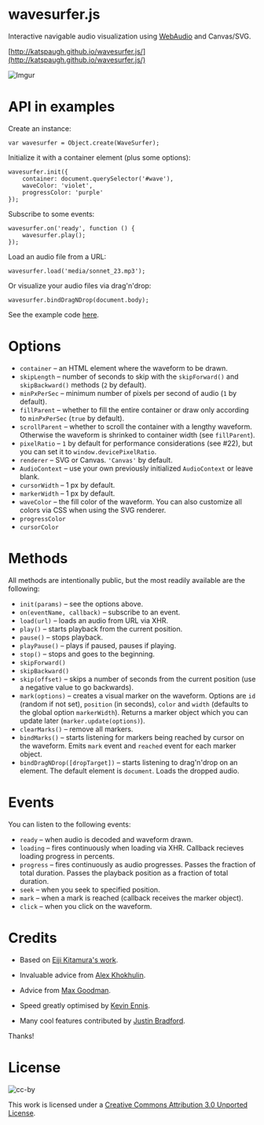 wavesurfer.js
=============

Interactive navigable audio visualization using
[WebAudio](https://dvcs.w3.org/hg/audio/raw-file/tip/webaudio/specification.html) and Canvas/SVG.

[http://katspaugh.github.io/wavesurfer.js/](http://katspaugh.github.io/wavesurfer.js/)

![Imgur](http://i.imgur.com/dnH8q.png)

API in examples
===============

Create an instance:

    var wavesurfer = Object.create(WaveSurfer);

Initialize it with a container element (plus some options):

    wavesurfer.init({
        container: document.querySelector('#wave'),
        waveColor: 'violet',
        progressColor: 'purple'
    });

Subscribe to some events:

    wavesurfer.on('ready', function () {
        wavesurfer.play();
    });

Load an audio file from a URL:

    wavesurfer.load('media/sonnet_23.mp3');

Or visualize your audio files via drag'n'drop:

    wavesurfer.bindDragNDrop(document.body);

See the example code [here](https://github.com/katspaugh/wavesurfer.js/blob/master/example/main.js).

Options
=======

  * `container` – an HTML element where the waveform to be drawn.
  * `skipLength` – number of seconds to skip with the `skipForward()` and `skipBackward()` methods (`2` by default).
  * `minPxPerSec` – minimum number of pixels per second of audio (`1` by default).
  * `fillParent` – whether to fill the entire container or draw only according to `minPxPerSec` (`true` by default).
  * `scrollParent` – whether to scroll the container with a lengthy waveform. Otherwise the waveform is shrinked to container width (see `fillParent`).
  * `pixelRatio` – `1` by default for performance considerations (see #22), but you can set it to `window.devicePixelRatio`.
  * `renderer` – SVG or Canvas. `'Canvas'` by default.
  * `AudioContext` – use your own previously initialized `AudioContext` or leave blank.
  * `cursorWidth` – 1 px by default.
  * `markerWidth` – 1 px by default.
  * `waveColor` – the fill color of the waveform. You can also customize all colors via CSS when using the SVG renderer.
  * `progressColor`
  * `cursorColor`

Methods
=======

All methods are intentionally public, but the most readily available are the following:

 * `init(params)` – see the options above.
 * `on(eventName, callback)` – subscribe to an event.
 * `load(url)` – loads an audio from URL via XHR.
 * `play()` – starts playback from the current position.
 * `pause()` – stops playback.
 * `playPause()` – plays if paused, pauses if playing.
 * `stop()` – stops and goes to the beginning.
 * `skipForward()`
 * `skipBackward()`
 * `skip(offset)` – skips a number of seconds from the current position (use a negative value to go backwards).
 * `mark(options)` – creates a visual marker on the waveform. Options are `id` (random if not set), `position` (in seconds), `color` and `width` (defaults to the global option `markerWidth`). Returns a marker object which you can update later (`marker.update(options)`).
 * `clearMarks()` – remove all markers.
 * `bindMarks()` – starts listening for markers being reached by cursor on the waveform. Emits `mark` event and `reached` event for each marker object.
 * `bindDragNDrop([dropTarget])` – starts listening to drag'n'drop on an element. The default element is `document`. Loads the dropped audio.

Events
======

You can listen to the following events:

 * `ready` – when audio is decoded and waveform drawn.
 * `loading` – fires continuously when loading via XHR. Callback recieves loading progress in percents.
 * `progress` – fires continuously as audio progresses. Passes the fraction of total duration. Passes the playback position as a fraction of total duration.
 * `seek` – when you seek to specified position.
 * `mark` – when a mark is reached (callback receives the marker object).
 * `click` – when you click on the waveform.

Credits
=======

- Based on [Eiji Kitamura's work](https://github.com/agektmr/AudioStreamer).

- Invaluable advice from [Alex Khokhulin](https://github.com/xoxulin).

- Advice from [Max Goodman](https://github.com/chromakode).

- Speed greatly optimised by [Kevin Ennis](https://github.com/kevincennis).

- Many cool features contributed by [Justin Bradford](https://github.com/jabr).

Thanks!


License
=======

![cc-by](http://i.creativecommons.org/l/by/3.0/88x31.png)

This work is licensed under a [Creative Commons Attribution 3.0 Unported License](http://creativecommons.org/licenses/by/3.0/deed.en_US).
